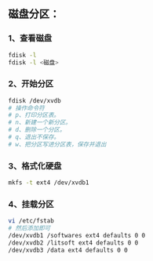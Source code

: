 ## 磁盘分区：
### 1、查看磁盘
```bash
fdisk -l
fdisk -l <磁盘>
```
### 2、开始分区
```bash
fdisk /dev/xvdb
# 操作命令符
# p、打印分区表。
# n、新建一个新分区。
# d、删除一个分区。
# q、退出不保存。
# w、把分区写进分区表，保存并退出
```
### 3、格式化硬盘
```bash
mkfs -t ext4 /dev/xvdb1
```
### 4、挂载分区
```bash
vi /etc/fstab
# 然后添加即可
/dev/xvdb1 /softwares ext4 defaults 0 0
/dev/xvdb2 /litsoft ext4 defaults 0 0
/dev/xvdb3 /data ext4 defaults 0 0
```